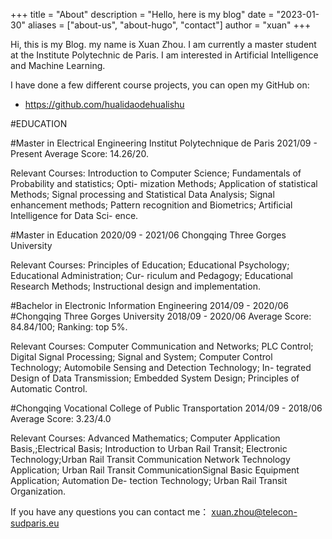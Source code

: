 +++
title = "About"
description = "Hello, here is my blog"
date = "2023-01-30"
aliases = ["about-us", "about-hugo", "contact"]
author = "xuan"
+++

Hi, this is my Blog. my name is Xuan Zhou. I am currently a master student at the Institute Polytechnic de Paris. I am interested in Artificial Intelligence and Machine Learning.

I have done a few different course projects, you can open my GitHub on:

* https://github.com/hualidaodehualishu


#EDUCATION

#Master in Electrical Engineering Institut Polytechnique de Paris 
   2021/09 - Present
   Average Score: 14.26/20.
   

 Relevant Courses: Introduction to Computer Science; Fundamentals of Probability and statistics; Opti- mization Methods; Application of statistical Methods; Signal processing and Statistical Data Analysis; Signal enhancement methods; Pattern recognition and Biometrics; Artificial Intelligence for Data Sci- ence.
 
#Master in Education 2020/09 - 2021/06
   Chongqing Three Gorges University

Relevant Courses: Principles of Education; Educational Psychology; Educational Administration; Cur- riculum and Pedagogy; Educational Research Methods; Instructional design and implementation.

#Bachelor in Electronic Information Engineering 2014/09 - 2020/06 
#Chongqing Three Gorges University 2018/09 - 2020/06 Average Score: 84.84/100; Ranking: top 5%.

Relevant Courses: Computer Communication and Networks; PLC Control; Digital Signal Processing; Signal and System; Computer Control Technology; Automobile Sensing and Detection Technology; In- tegrated Design of Data Transmission; Embedded System Design; Principles of Automatic Control.

#Chongqing Vocational College of Public Transportation 
   2014/09 - 2018/06
Average Score: 3.23/4.0

Relevant Courses: Advanced Mathematics; Computer Application Basis,;Electrical Basis; Introduction to Urban Rail Transit; Electronic Technology;Urban Rail Transit Communication Network Technology Application; Urban Rail Transit CommunicationSignal Basic Equipment Application; Automation De- tection Technology; Urban Rail Transit Organization.


If you have any questions you can contact me：
xuan.zhou@telecon-sudparis.eu
